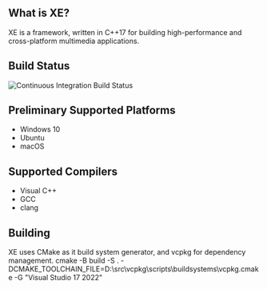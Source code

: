 
## What is XE?
XE is a framework, written in C++17 for building high-performance and cross-platform multimedia applications.

## Build Status

![Continuous Integration Build Status](https://github.com/fapablazacl/XE/actions/workflows/ci.yml/badge.svg)

## Preliminary Supported Platforms
* Windows 10
* Ubuntu
* macOS

## Supported Compilers
* Visual C++
* GCC
* clang 

## Building
XE uses CMake as it build system generator, and vcpkg for dependency management.
    cmake -B build -S . -DCMAKE_TOOLCHAIN_FILE=D:\src\vcpkg\scripts\buildsystems\vcpkg.cmake -G "Visual Studio 17 2022"
